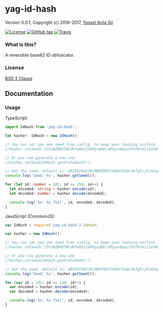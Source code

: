 yag-id-hash
=====

Version 0.0.1, Copyright (c) 2016-2017, [Yassel Avila Gil](http://yasselavila.com)

[![License](https://img.shields.io/badge/license-BSD%203--Clause-green.svg?style=flat-square)](https://raw.githubusercontent.com/yasselavila/id-hash/master/LICENSE.txt)
[![GitHub tag](https://img.shields.io/github/tag/yasselavila/id-hash.svg?style=flat-square)](https://github.com/yasselavila/id-hash/releases)
[![Travis](https://img.shields.io/travis/yasselavila/id-hash.svg?style=flat-square)](https://travis-ci.org/yasselavila/id-hash)

### What is this?

A reversible base62 ID obfuscator.

### License

[BSD 3 Clause](./LICENSE.txt)

## Documentation

### Usage

TypeScript:
```ts
import IdHash from 'yag-id-hash';

let hasher: IdHash = new IdHash();

// You can set you own seed from config, to keep your hashing uniform
//hasher.setSeed('J3ViNZBOGTWCdKfwReSjU8Pgcq6ELvMtyxn0apz2547brk1lIoYA9suhDmFHQX');

// Or you can generate a new one
//hasher.setSeed(IdHash.generateSeed());

// Get the seed, default is: ABCDEFGHIJKLMNOPQRSTUVWXYZabcdefghijklmnopqrstuvwxyz0123456789
console.log('Seed: %s', hasher.getSeed());

for (let id: number = 101; id <= 150; id++) {
  let encoded: string = hasher.encode(id);
  let decoded: number = hasher.decode(encoded);

  console.log('%s: %s (%s)', id, encoded, decoded);
}
```

JavaScript (CommonJS):
```js
var IdHash = require('yag-id-hash').IdHash;

var hasher = new IdHash();

// You can set you own seed from config, to keep your hashing uniform
//hasher.setSeed('J3ViNZBOGTWCdKfwReSjU8Pgcq6ELvMtyxn0apz2547brk1lIoYA9suhDmFHQX');

// Or you can generate a new one
//hasher.setSeed(IdHash.generateSeed());

// Get the seed, default is: ABCDEFGHIJKLMNOPQRSTUVWXYZabcdefghijklmnopqrstuvwxyz0123456789
console.log('Seed: %s', hasher.getSeed());

for (var id = 101; id <= 150; id++) {
  var encoded = hasher.encode(id);
  var decoded = hasher.decode(encoded);

  console.log('%s: %s (%s)', id, encoded, decoded);
}
```
